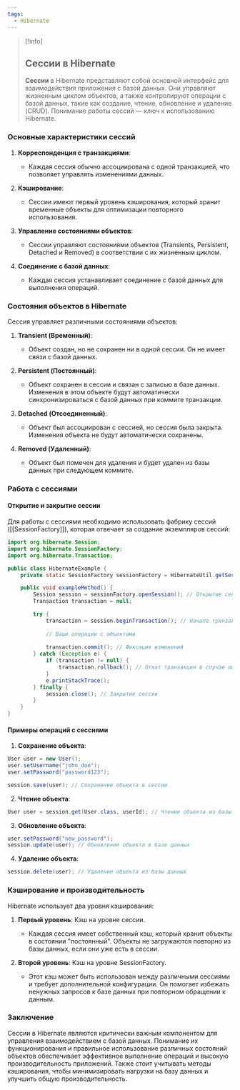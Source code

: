 ```yaml
---
tags:
  - Hibernate
---
```


> [!info]
> ## Сессии в Hibernate
> 
> **Сессии** в Hibernate представляют собой основной интерфейс для взаимодействия приложения с базой данных. Они управляют жизненным циклом объектов, а также контролируют операции с базой данных, такие как создание, чтение, обновление и удаление (CRUD). Понимание работы сессий — ключ к использованию Hibernate.

### Основные характеристики сессий

1. **Корреспонденция с транзакциями**:
   - Каждая сессия обычно ассоциирована с одной транзакцией, что позволяет управлять изменениями данных.

2. **Кэширование**:
   - Сессии имеют первый уровень кэширования, который хранит временные объекты для оптимизации повторного использования.

3. **Управление состояниями объектов**:
   - Сессии управляют состояниями объектов (Transients, Persistent, Detached и Removed) в соответствии с их жизненным циклом.

4. **Соединение с базой данных**:
   - Каждая сессия устанавливает соединение с базой данных для выполнения операций.

### Состояния объектов в Hibernate

Сессия управляет различными состояниями объектов:

1. **Transient (Временный)**:
   - Объект создан, но не сохранен ни в одной сессии. Он не имеет связи с базой данных.

2. **Persistent (Постоянный)**:
   - Объект сохранен в сессии и связан с записью в базе данных. Изменения в этом объекте будут автоматически синхронизироваться с базой данных при коммите транзакции.

3. **Detached (Отсоединенный)**:
   - Объект был ассоциирован с сессией, но сессия была закрыта. Изменения объекта не будут автоматически сохранены.

4. **Removed (Удаленный)**:
   - Объект был помечен для удаления и будет удален из базы данных при следующем коммите.

### Работа с сессиями

#### Открытие и закрытие сессии

Для работы с сессиями необходимо использовать фабрику сессий ([[SessionFactory]]), которая отвечает за создание экземпляров сессий:

```java
import org.hibernate.Session;
import org.hibernate.SessionFactory;
import org.hibernate.Transaction;

public class HibernateExample {
    private static SessionFactory sessionFactory = HibernateUtil.getSessionFactory();

    public void exampleMethod() {
        Session session = sessionFactory.openSession(); // Открытие сессии
        Transaction transaction = null;

        try {
            transaction = session.beginTransaction(); // Начало транзакции
            
            // Ваши операции с объектами
            
            transaction.commit(); // Фиксация изменений
        } catch (Exception e) {
            if (transaction != null) {
                transaction.rollback(); // Откат транзакции в случае ошибки
            }
            e.printStackTrace();
        } finally {
            session.close(); // Закрытие сессии
        }
    }
}
```

#### Примеры операций с сессиями

1. **Сохранение объекта**:

```java
User user = new User();
user.setUsername("john_doe");
user.setPassword("password123");

session.save(user); // Сохранение объекта в сессии
```

2. **Чтение объекта**:

```java
User user = session.get(User.class, userId); // Чтение объекта из базы данных по ID
```

3. **Обновление объекта**:

```java
user.setPassword("new_password");
session.update(user); // Обновление объекта в базе данных
```

4. **Удаление объекта**:

```java
session.delete(user); // Удаление объекта из базы данных
```

### Кэширование и производительность

Hibernate использует два уровня кэширования:

1. **Первый уровень**: Кэш на уровне сессии.
   - Каждая сессия имеет собственный кэш, который хранит объекты в состоянии "постоянный". Объекты не загружаются повторно из базы данных, если они уже есть в сессии.

2. **Второй уровень**: Кэш на уровне SessionFactory.
   - Этот кэш может быть использован между различными сессиями и требует дополнительной конфигурации. Он помогает избежать ненужных запросов к базе данных при повторном обращении к данным.

### Заключение

Сессии в Hibernate являются критически важным компонентом для управления взаимодействием с базой данных. Понимание их функционирования и правильное использование различных состояний объектов обеспечивает эффективное выполнение операций и высокую производительность приложений. Также стоит учитывать методы кэширования, чтобы минимизировать нагрузки на базу данных и улучшить общую производительность.